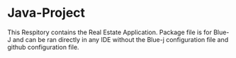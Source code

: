 # Java-Project
This Respitory contains the Real Estate Application. Package file is for Blue-J and can be ran directly in any IDE without the Blue-j configuration file and github configuration file. 
